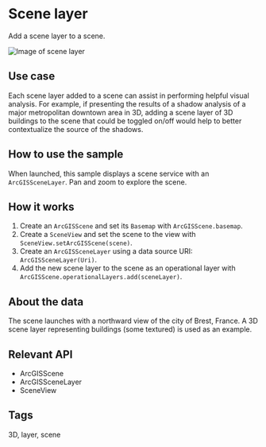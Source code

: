 # Scene layer

Add a scene layer to a scene.

![Image of scene layer](scene-layer.png)

## Use case

Each scene layer added to a scene can assist in performing helpful visual analysis. For example, if presenting the results of a shadow analysis of a major metropolitan downtown area in 3D, adding a scene layer of 3D buildings to the scene that could be toggled on/off would help to better contextualize the source of the shadows.

## How to use the sample

When launched, this sample displays a scene service with an `ArcGISSceneLayer`. Pan and zoom to explore the scene.

## How it works

1. Create an `ArcGISScene` and set its `Basemap` with `ArcGISScene.basemap`.
1. Create a `SceneView` and set the scene to the view with `SceneView.setArcGISScene(scene)`.
1. Create an `ArcGISSceneLayer` using a data source URI: `ArcGISSceneLayer(Uri)`.
1. Add the new scene layer to the scene as an operational layer with `ArcGISScene.operationalLayers.add(sceneLayer)`.

## About the data

The scene launches with a northward view of the city of Brest, France. A 3D scene layer representing buildings (some textured) is used as an example.

## Relevant API

* ArcGISScene
* ArcGISSceneLayer
* SceneView

## Tags

3D, layer, scene
